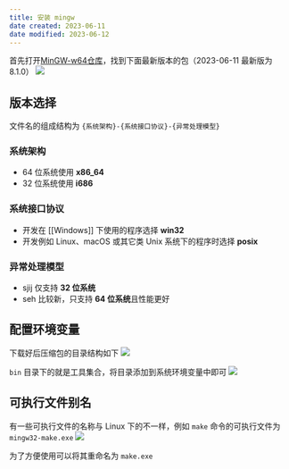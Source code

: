 ```yaml
---
title: 安装 mingw
date created: 2023-06-11
date modified: 2023-06-12
---
```


首先打开[MinGW-w64仓库](https://sourceforge.net/projects/mingw-w64/files/)，找到下面最新版本的包（2023-06-11 最新版为 8.1.0）
![](https://vercel-proxy.norah1to.com/proxy/raw.githubusercontent.com/NoraH1to/cdn/master/img/20230611211407.png)

## 版本选择

文件名的组成结构为 `{系统架构}-{系统接口协议}-{异常处理模型}`

### 系统架构

- 64 位系统使用 **x86_64**
- 32 位系统使用 **i686**

### 系统接口协议

- 开发在 [[Windows]] 下使用的程序选择 **win32**
- 开发例如 Linux、macOS 或其它类 Unix 系统下的程序时选择 **posix**

### 异常处理模型

- sjij 仅支持 **32 位系统**
- seh 比较新，只支持 **64 位系统**且性能更好

## 配置环境变量

下载好后压缩包的目录结构如下
![](https://vercel-proxy.norah1to.com/proxy/raw.githubusercontent.com/NoraH1to/cdn/master/img/20230611212238.png)

`bin` 目录下的就是工具集合，将目录添加到系统环境变量中即可
![](https://vercel-proxy.norah1to.com/proxy/raw.githubusercontent.com/NoraH1to/cdn/master/img/20230611212709.png)

## 可执行文件别名

有一些可执行文件的名称与 Linux 下的不一样，例如 `make` 命令的可执行文件为 `mingw32-make.exe`
![](https://vercel-proxy.norah1to.com/proxy/raw.githubusercontent.com/NoraH1to/cdn/master/img/20230611212946.png)

为了方便使用可以将其重命名为 `make.exe`